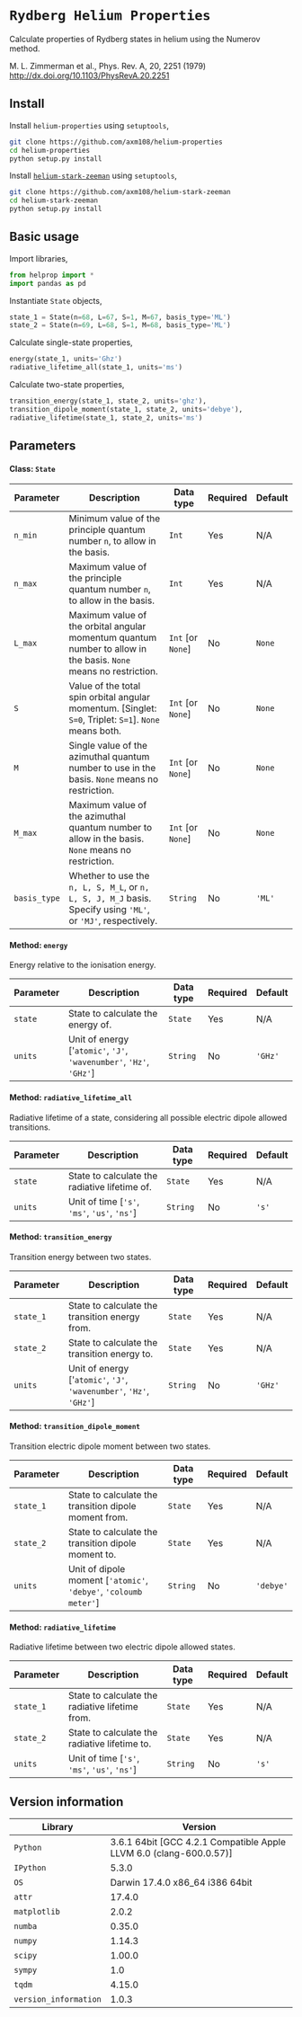 `Rydberg Helium Properties`
===============

Calculate properties of Rydberg states in helium using the Numerov method.

M. L. Zimmerman et al., Phys. Rev. A, 20, 2251 (1979)
http://dx.doi.org/10.1103/PhysRevA.20.2251

Install
------- 

Install `helium-properties` using `setuptools`,
```bash
git clone https://github.com/axm108/helium-properties
cd helium-properties
python setup.py install
```

Install [`helium-stark-zeeman`](https://github.com/axm108/helium-stark-zeeman) using `setuptools`,
```bash
git clone https://github.com/axm108/helium-stark-zeeman
cd helium-stark-zeeman
python setup.py install
```

Basic usage
-------
Import libraries,
```python
from helprop import *
import pandas as pd
```
Instantiate `State` objects,
```python
state_1 = State(n=68, L=67, S=1, M=67, basis_type='ML')
state_2 = State(n=69, L=68, S=1, M=68, basis_type='ML')
```
Calculate single-state properties,
```python
energy(state_1, units='Ghz')
radiative_lifetime_all(state_1, units='ms')
```
Calculate two-state properties,
```python
transition_energy(state_1, state_2, units='ghz'),
transition_dipole_moment(state_1, state_2, units='debye'),
radiative_lifetime(state_1, state_2, units='ms')
```

Parameters
-------

#### Class: `State`
| Parameter  | Description | Data type | Required | Default |
| ------------ | ------------ | ------------ | ------------ | ------------ |
| `n_min` | Minimum value of the principle quantum number `n`, to allow in the basis. | `Int` | Yes | N/A |
| `n_max` | Maximum value of the principle quantum number `n`, to allow in the basis. | `Int` | Yes | N/A |
| `L_max` | Maximum value of the orbital angular momentum quantum number to allow in the basis. `None` means no restriction. | `Int` [or `None`] | No | `None` |
| `S` | Value of the total spin orbital angular momentum. [Singlet: `S=0`, Triplet: `S=1`]. `None` means both.  | `Int` [or `None`] | No | `None` |
| `M` | Single value of the azimuthal quantum number to use in the basis. `None` means no restriction. | `Int` [or `None`] | No | `None` |
| `M_max` | Maximum value of the azimuthal quantum number to allow in the basis. `None` means no restriction. | `Int` [or `None`] | No | `None` |
| `basis_type` | Whether to use the `n, L, S, M_L`, or `n, L, S, J, M_J` basis. Specify using `'ML'`, or `'MJ'`, respectively. | `String` | No | `'ML'` |

#### Method: `energy`
Energy relative to the ionisation energy.

| Parameter  | Description | Data type | Required | Default |
| ------------ | ------------ | ------------ | ------------ | ------------ |
| `state` | State to calculate the energy of. | `State` | Yes | N/A |
| `units` | Unit of energy ['`atomic'`, `'J'`, `'wavenumber'`, `'Hz'`, `'GHz'`] | `String` | No | `'GHz'` |

#### Method: `radiative_lifetime_all`
Radiative lifetime of a state, considering all possible electric dipole allowed transitions.

| Parameter  | Description | Data type | Required | Default |
| ------------ | ------------ | ------------ | ------------ | ------------ |
| `state` | State to calculate the radiative lifetime of. | `State` | Yes | N/A |
| `units` | Unit of time [`'s'`, `'ms'`, `'us'`, `'ns'`] | `String` | No | `'s'` |

#### Method: `transition_energy`
Transition energy between two states.

| Parameter  | Description | Data type | Required | Default |
| ------------ | ------------ | ------------ | ------------ | ------------ |
| `state_1` | State to calculate the transition energy from. | `State` | Yes | N/A |
| `state_2` | State to calculate the transition energy to. | `State` | Yes | N/A |
| `units` | Unit of energy ['`atomic'`, `'J'`, `'wavenumber'`, `'Hz'`, `'GHz'`]  | `String` | No | `'GHz'` |

#### Method: `transition_dipole_moment`
Transition electric dipole moment between two states.

| Parameter  | Description | Data type | Required | Default |
| ------------ | ------------ | ------------ | ------------ | ------------ |
| `state_1` | State to calculate the transition dipole moment from. | `State` | Yes | N/A |
| `state_2` | State to calculate the transition dipole moment to. | `State` | Yes | N/A |
| `units` | Unit of dipole moment [`'atomic'`, `'debye'`, `'coloumb meter'`] | `String` | No | `'debye'` |

#### Method: `radiative_lifetime`
Radiative lifetime between two electric dipole allowed states.

| Parameter  | Description | Data type | Required | Default |
| ------------ | ------------ | ------------ | ------------ | ------------ |
| `state_1` | State to calculate the radiative lifetime from. | `State` | Yes | N/A |
| `state_2` | State to calculate the radiative lifetime to. | `State` | Yes | N/A |
| `units` | Unit of time [`'s'`, `'ms'`, `'us'`, `'ns'`] | `String` | No | `'s'` |


Version information
-------------------

| Library  | Version |
| ------------ | ------------ |
| `Python`  | 3.6.1 64bit [GCC 4.2.1 Compatible Apple LLVM 6.0 (clang-600.0.57)] |
| `IPython` | 5.3.0 |
| `OS` | Darwin 17.4.0 x86_64 i386 64bit |
| `attr` | 17.4.0 |
| `matplotlib` | 2.0.2 |
| `numba` | 0.35.0 |
| `numpy` | 1.14.3 |
| `scipy` | 1.00.0 |
| `sympy` | 1.0 |
| `tqdm` | 4.15.0 |
| `version_information` | 1.0.3 |